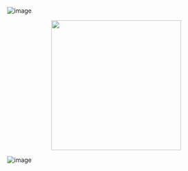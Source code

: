 ![image](https://github.com/user-attachments/assets/1c8a733a-aa55-4666-b289-3e10584f08b8)

<p align="center">
  <img width="300" height="300" src="https://files.catbox.moe/hfchew.png">
</p>

![image](https://github.com/user-attachments/assets/08841f76-117f-4a12-b286-a8a95c276956)






